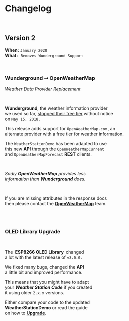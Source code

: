 
# Changelog

<br>

## Version 2

**When:** `January 2020` <br>
**What:**     `Removes Wunderground Support`

<br>

### Wunderground ➞ OpenWeatherMap

*Weather Data Provider Replacement*

<br>

**Wunderground**, the weather information provider <br>
we used so far, [stopped their free tier][No Free] without notice <br>
on `May 15, 2018` .

This release adds support for `OpenWeatherMap.com` , an <br>
alternate provider with a free tier for weather information.

The `WeatherStationDemo` has been adapted to use <br>
this new **API** through the `OpenWeatherMapCurrent` <br>
and `OpenWeatherMapForecast` **REST** clients.

<br>

*Sadly **OpenWeatherMap** provides less* <br>
*information than **Wunderground** does.*

<br>

If you are missing attributes in the response docs <br>
then please contact the **[OpenWeatherMap]** team.

<br>
<br>

### OLED Library Upgrade

<br>

The **ESP8266 OLED Library** changed <br>
a lot with the latest release of `v3.0.0` .

We fixed many bugs, changed the **API** <br>
a little bit and improved performance.

This means that you might have to adapt <br>
your ***Weather Station Code*** if you created <br>
it using older `2.x.x` versions.

Either compare your code to the updated <br>
**WeatherStationDemo** or read the guide <br>
on how to **[Upgrade]**.


<!----------------------------------------------------------------------------->

[Upgrade]: https://github.com/ThingPulse/esp8266-oled-ssd1306/blob/master/UPGRADE-3.0.md
[OpenWeatherMap]:    https://openweathermap.desk.com/customer/portal/emails/new
[No Free]:           https://thingpulse.com/weather-underground-no-longer-providing-free-api-keys/
